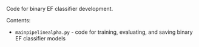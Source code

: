 Code for binary EF classifier development.

Contents:
* `mainpipelinealpha.py` - code for training, evaluating, and saving binary EF classifier models
